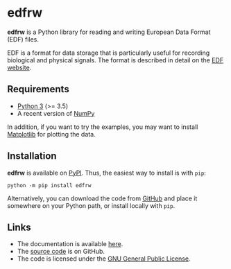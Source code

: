 # edfrw

**edfrw** is a Python library for reading and writing European Data
Format (EDF) files.

EDF is a format for data storage that is particularly useful for
recording biological and physical signals. The format is described in
detail on the [EDF website](http://www.edfplus.info).

## Requirements

* [Python 3](https://www.python.org/) (>= 3.5)
* A recent version of [NumPy](https://numpy.org/)

In addition, if you want to try the examples, you may want to install
[Matplotlib](https://matplotlib.org/) for plotting the data.

## Installation

**edfrw** is available on [PyPI](https://pypi.org/). Thus, the easiest
way to install is with `pip`:

    python -m pip install edfrw

Alternatively, you can download the code from
[GitHub](https://github.com/antgon/edfrw) and place it somewhere on your
Python path, or install locally with `pip`.

## Links

* The documentation is available [here](https://antgon.github.io/edfrw/).
* The [source code](https://github.com/antgon/edfrw) is on GitHub.
* The code is licensed under the [GNU General Public License](http://www.gnu.org/licenses/gpl.html).